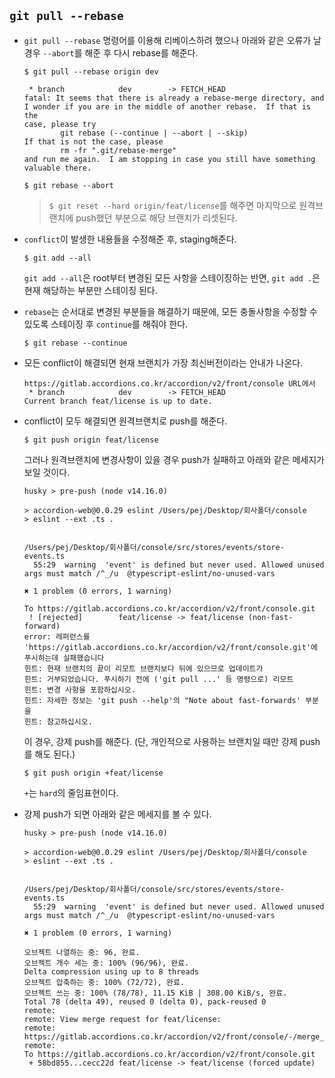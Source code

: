 ## `git pull --rebase`

- `git pull --rebase` 명령어를 이용해 리베이스하려 했으나 아래와 같은 오류가 날 경우 `--abort`를 해준 후 다시 rebase를 해준다.

    ```
    $ git pull --rebase origin dev
    ```
    ```
     * branch            dev        -> FETCH_HEAD
    fatal: It seems that there is already a rebase-merge directory, and
    I wonder if you are in the middle of another rebase.  If that is the
    case, please try
            git rebase (--continue | --abort | --skip)
    If that is not the case, please
            rm -fr ".git/rebase-merge"
    and run me again.  I am stopping in case you still have something
    valuable there.
    ```
    ```
    $ git rebase --abort
    ```
    
    > `$ git reset --hard origin/feat/license`를 해주면 마지막으로 원격브랜치에 push했던 부분으로 해당 브랜치가 리셋된다. 

- `conflict`이 발생한 내용들을 수정해준 후, staging해준다. 
    ```
    $ git add --all 
    ```
    `git add --all`은 root부터 변경된 모든 사항을 스테이징하는 반면, `git add .`은 현재 해당하는 부분만 스테이징 된다.
    
- `rebase`는 순서대로 변경된 부분들을 해결하기 때문에, 모든 충돌사항을 수정할 수 있도록 스테이징 후 `continue`를 해줘야 한다.
    ```
    $ git rebase --continue
    ```
    
    
- 모든 conflict이 해결되면 현재 브랜치가 가장 최신버전이라는 안내가 나온다.
   ```
   https://gitlab.accordions.co.kr/accordion/v2/front/console URL에서
    * branch            dev        -> FETCH_HEAD
   Current branch feat/license is up to date.
   ```
   
- conflict이 모두 해결되면 원격브랜치로 push를 해준다.
  ```
  $ git push origin feat/license
  ```
  그러나 원격브랜치에 변경사항이 있을 경우 push가 실패하고 아래와 같은 메세지가 보일 것이다.
  ```
  husky > pre-push (node v14.16.0)

  > accordion-web@0.0.29 eslint /Users/pej/Desktop/회사폴더/console
  > eslint --ext .ts .


  /Users/pej/Desktop/회사폴더/console/src/stores/events/store-events.ts
    55:29  warning  'event' is defined but never used. Allowed unused args must match /^_/u  @typescript-eslint/no-unused-vars

  ✖ 1 problem (0 errors, 1 warning)

  To https://gitlab.accordions.co.kr/accordion/v2/front/console.git
   ! [rejected]        feat/license -> feat/license (non-fast-forward)
  error: 레퍼런스를 'https://gitlab.accordions.co.kr/accordion/v2/front/console.git'에 푸시하는데 실패했습니다
  힌트: 현재 브랜치의 끝이 리모트 브랜치보다 뒤에 있으므로 업데이트가
  힌트: 거부되었습니다. 푸시하기 전에 ('git pull ...' 등 명령으로) 리모트
  힌트: 변경 사항을 포함하십시오.
  힌트: 자세한 정보는 'git push --help'의 "Note about fast-forwards' 부분을
  힌트: 참고하십시오.
  ```
  
  이 경우, 강제 push를 해준다. 
  (단, 개인적으로 사용하는 브랜치일 때만 강제 push를 해도 된다.)
  ```
  $ git push origin +feat/license
  ```
  `+`는 `hard`의 줄임표현이다.
  
  
- 강제 push가 되면 아래와 같은 메세지를 볼 수 있다.
  ```
  husky > pre-push (node v14.16.0)

  > accordion-web@0.0.29 eslint /Users/pej/Desktop/회사폴더/console
  > eslint --ext .ts .


  /Users/pej/Desktop/회사폴더/console/src/stores/events/store-events.ts
    55:29  warning  'event' is defined but never used. Allowed unused args must match /^_/u  @typescript-eslint/no-unused-vars

  ✖ 1 problem (0 errors, 1 warning)

  오브젝트 나열하는 중: 96, 완료.
  오브젝트 개수 세는 중: 100% (96/96), 완료.
  Delta compression using up to 8 threads
  오브젝트 압축하는 중: 100% (72/72), 완료.
  오브젝트 쓰는 중: 100% (78/78), 11.15 KiB | 308.00 KiB/s, 완료.
  Total 78 (delta 49), reused 0 (delta 0), pack-reused 0
  remote: 
  remote: View merge request for feat/license:
  remote:   https://gitlab.accordions.co.kr/accordion/v2/front/console/-/merge_requests/68
  remote: 
  To https://gitlab.accordions.co.kr/accordion/v2/front/console.git
   + 58bd855...cecc22d feat/license -> feat/license (forced update)
  ```
  
  
  
